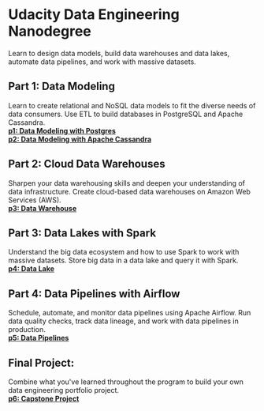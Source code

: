 # Udacity Data Engineering Nanodegree
Learn to design data models, build data warehouses and data lakes, automate data pipelines, and work with massive datasets.


## Part 1: Data Modeling
Learn to create relational and NoSQL data models to fit the diverse needs of data consumers. Use ETL to build databases in PostgreSQL and Apache Cassandra.
<br>[**p1: Data Modeling with Postgres**](#0)
<br>[**p2: Data Modeling with Apache Cassandra**]()


## Part 2: Cloud Data Warehouses
Sharpen your data warehousing skills and deepen your understanding of data infrastructure. Create cloud-based data warehouses on Amazon Web Services (AWS).
<br>[**p3: Data Warehouse**]()


## Part 3: Data Lakes with Spark
Understand the big data ecosystem and how to use Spark to work with massive datasets. Store big data in a data lake and query it with Spark.
<br>[**p4: Data Lake**]()


## Part 4: Data Pipelines with Airflow
Schedule, automate, and monitor data pipelines using Apache Airflow. Run data quality checks, track data lineage, and work with data pipelines in production.
[<br>**p5: Data Pipelines**]()


## Final Project:
Combine what you've learned throughout the program to build your own data engineering portfolio project.
<br>[**p6: Capstone Project**]()
